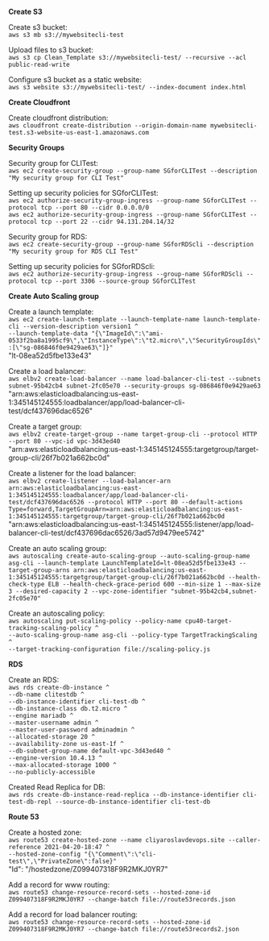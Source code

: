 **Create S3**

Create s3 bucket:\
`aws s3 mb s3://mywebsitecli-test`

Upload files to s3 bucket:\
`aws s3 cp Clean_Template s3://mywebsitecli-test/ --recursive --acl public-read-write`

Configure s3 bucket as a static website:\
`aws s3 website s3://mywebsitecli-test/ --index-document index.html`

**Create Cloudfront**

Create cloudfront distribution:\
`aws cloudfront create-distribution --origin-domain-name mywebsitecli-test.s3-website-us-east-1.amazonaws.com`

**Security Groups**

Security group for CLITest:\
`aws ec2 create-security-group --group-name SGforCLITest --description "My security group for CLI Test"`

Setting up security policies for SGforCLITest:\
`aws ec2 authorize-security-group-ingress --group-name SGforCLITest --protocol tcp --port 80 --cidr 0.0.0.0/0`\
`aws ec2 authorize-security-group-ingress --group-name SGforCLITest --protocol tcp --port 22 --cidr 94.131.204.14/32`

Security group for RDS:\
`aws ec2 create-security-group --group-name SGforRDScli --description "My security group for RDS CLI Test"`

Setting up security policies for SGforRDScli:\
`aws ec2 authorize-security-group-ingress --group-name SGforRDScli --protocol tcp --port 3306 --source-group SGforCLITest`

**Create Auto Scaling group**

Create a launch template:\
`aws ec2 create-launch-template --launch-template-name launch-template-cli --version-description version1 ^`\
  `--launch-template-data "{\"ImageId\":\"ami-0533f2ba8a1995cf9\",\"InstanceType\":\"t2.micro\",\"SecurityGroupIds\":[\"sg-086846f0e9429ae63\"]}"`\
"lt-08ea52d5fbe133e43"

Create a load balancer:\
`aws elbv2 create-load-balancer --name load-balancer-cli-test --subnets subnet-95b42cb4 subnet-2fc05e70 --security-groups sg-086846f0e9429ae63`\
"arn:aws:elasticloadbalancing:us-east-1:345145124555:loadbalancer/app/load-balancer-cli-test/dcf437696dac6526"

Create a target group:\
`aws elbv2 create-target-group --name target-group-cli --protocol HTTP --port 80 --vpc-id vpc-3d43ed40`\
"arn:aws:elasticloadbalancing:us-east-1:345145124555:targetgroup/target-group-cli/26f7b021a662bc0d"

Create a listener for the load balancer:\
`aws elbv2 create-listener --load-balancer-arn arn:aws:elasticloadbalancing:us-east-1:345145124555:loadbalancer/app/load-balancer-cli-test/dcf437696dac6526 --protocol HTTP --port 80 --default-actions Type=forward,TargetGroupArn=arn:aws:elasticloadbalancing:us-east-1:345145124555:targetgroup/target-group-cli/26f7b021a662bc0d`\
"arn:aws:elasticloadbalancing:us-east-1:345145124555:listener/app/load-balancer-cli-test/dcf437696dac6526/3ad57d9479ee5742"

Create an auto scaling group:\
`aws autoscaling create-auto-scaling-group --auto-scaling-group-name asg-cli --launch-template LaunchTemplateId=lt-08ea52d5fbe133e43 --target-group-arns arn:aws:elasticloadbalancing:us-east-1:345145124555:targetgroup/target-group-cli/26f7b021a662bc0d --health-check-type ELB --health-check-grace-period 600 --min-size 1 --max-size 3 --desired-capacity 2 --vpc-zone-identifier "subnet-95b42cb4,subnet-2fc05e70"`

Create an autoscaling policy:\
`aws autoscaling put-scaling-policy --policy-name cpu40-target-tracking-scaling-policy ^`\
  `--auto-scaling-group-name asg-cli --policy-type TargetTrackingScaling ^`\
  `--target-tracking-configuration file://scaling-policy.js`
  
**RDS**

Create an RDS:\
`aws rds create-db-instance ^`\
  `--db-name clitestdb ^`\
  `--db-instance-identifier cli-test-db ^`\
  `--db-instance-class db.t2.micro ^`\
  `--engine mariadb ^`\
  `--master-username admin ^`\
  `--master-user-password adminadmin ^`\
  `--allocated-storage 20 ^`\
	`--availability-zone us-east-1f ^`\
	`--db-subnet-group-name default-vpc-3d43ed40 ^`\
	`--engine-version 10.4.13 ^`\
	`--max-allocated-storage 1000 ^`\
	`--no-publicly-accessible`
	
Created Read Replica for DB:\
`aws rds create-db-instance-read-replica --db-instance-identifier cli-test-db-repl --source-db-instance-identifier cli-test-db`

**Route 53**

Create a hosted zone:\
`aws route53 create-hosted-zone --name cliyaroslavdevops.site --caller-reference 2021-04-20-18:47 ^`\
    `--hosted-zone-config "{\"Comment\":\"cli-test\",\"PrivateZone\":false}"`\
"Id": "/hostedzone/Z099407318F9R2MKJ0YR7"

Add a record for www routing:\
`aws route53 change-resource-record-sets --hosted-zone-id Z099407318F9R2MKJ0YR7 --change-batch file://route53records.json`

Add a record for load balancer routing:\
`aws route53 change-resource-record-sets --hosted-zone-id Z099407318F9R2MKJ0YR7 --change-batch file://route53records2.json`
